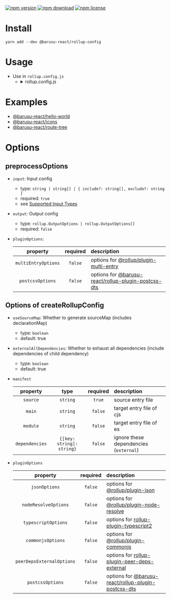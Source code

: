 [![npm version](https://img.shields.io/npm/v/@barusu-react/rollup-config.svg)](https://www.npmjs.com/package/@barusu-react/rollup-config)
[![npm download](https://img.shields.io/npm/dm/@barusu-react/rollup-config.svg)](https://www.npmjs.com/package/@barusu-react/rollup-config)
[![npm license](https://img.shields.io/npm/l/@barusu-react/rollup-config.svg)](https://www.npmjs.com/package/@barusu-react/rollup-config)


# Install

  ```shell
  yarn add --dev @barusu-react/rollup-config
  ```

# Usage

  * Use in `rollup.config.js`
    - <details><summary>rollup.config.js</summary>

      ```javascript
      import path from 'path'
      import {
        createPreprocessorConfig,
        createRollupConfig,
      } from '@barusu-react/rollup-config'
      import manifest from './package.json'

      const resolvePath = p => path.resolve(__dirname, p)
      const paths = {
        source: {
          stylesheetInput: [
            resolvePath('src/style/index.styl'),
          ],
          assetsRoot: resolvePath('src/assets'),
        },
        eslintrc: resolvePath('.eslintrc.js'),
        tsconfig: resolvePath('tsconfig.src.json'),
      }

      const preprocessorConfig = createPreprocessorConfig({
        input: paths.source.stylesheetInput,
        pluginOptions: {
          multiEntryOptions: {
            exports: false,
          },
          postcssOptions: {
            modules: {
              localsConvention: 'camelCase',
            },
          }
        },
      })

      const config = createRollupConfig({
        manifest,
        pluginOptions: {
          typescriptOptions: {
            tsconfig: paths.tsconfig,
          },
          postcssOptions: {
            extract: false,
            minimize: true,
            modules: {
              localsConvention: 'camelCase',
              generateScopedName: 'barusu-[local]',
            },
            pluginOptions: {
              postcssUrlOptions: {
                url: 'inline',
                basePath: paths.source.assetsRoot,
              }
            },
          }
        }
      })

      const resolvedConfig = [preprocessorConfig, config]

      export default resolvedConfig
      ```

# Examples

  * [@barusu-react/hello-world](https://github.com/lemon-clown/barusu-react/tree/master/packages/hello-world)
  * [@barusu-react/icons](https://github.com/lemon-clown/barusu-react/tree/master/packages/icons)
  * [@barusu-react/route-tree](https://github.com/lemon-clown/barusu-react/tree/master/packages/route-tree)

# Options


## preprocessOptions

* `input`: Input config
  - type: `string | string[] | { include?: string[], exclude?: string }`
  - required: `true`
  - see [Supported Input Types][multi-entry-input-types]

* `output`: Output config
  - type: `rollup.OutputOptions | rollup.OutputOptions[]`
  - required: `false`

* `pluginOptions`:

   property             | required  | description
  :--------------------:|:---------:|:------------
   `multiEntryOptions`  | `false`   | options for [@rollup/plugin-multi-entry][]
   `postcssOptions`     | `false`   | options for [@barusu-react/rollup-plugin-postcss-dts][]


## Options of createRollupConfig

* `useSourceMap`: Whether to generate sourceMap (includes declarationMap)
  - type: `boolean`
  - default: true

* `externalAllDependencies`: Whether to exhaust all dependencies (include dependencies of child dependency)
  - type: `boolean`
  - default: true

* `manifest`

   property       | type                      | required  | description
  :--------------:|:-------------------------:|:---------:|:------------------------
   `source`       | `string`                  | `true`    | source entry file
   `main`         | `string`                  | `false`   | target entry file of cjs
   `module`       | `string`                  | `false`   | target entry file of es
   `dependencies` | `{[key: string]: string}` | `false`   | ignore these dependencies (`external`)

* `pluginOptions`

   property                   | required  | description
  :--------------------------:|:---------:|:------------
   `jsonOptions`              | `false`   | options for [@rollup/plugin-json][]
   `nodeResolveOptions`       | `false`   | options for [@rollup/plugin-node-resolve][]
   `typescriptOptions`        | `false`   | options for [rollup-plugin-typescript2][]
   `commonjsOptions`          | `false`   | options for [@rollup/plugin-commonjs][]
   `peerDepsExternalOptions`  | `false`   | options for [rollup-plugin-peer-deps-external][]
   `postcssOptions`           | `false`   | options for [@barusu-react/rollup-plugin-postcss-dts][]


[@rollup/plugin-json]: https://github.com/rollup/plugins/tree/master/packages/json#readme
[@rollup/plugin-node-resolve]: https://github.com/rollup/plugins/tree/master/packages/node-resolve#readme
[@rollup/plugin-multi-entry]: https://github.com/rollup/plugins/tree/master/packages/multi-entry#readme
[@rollup/plugin-commonjs]: https://github.com/rollup/plugins/tree/master/packages/commonjs#readme
[rollup-plugin-typescript2]: https://github.com/ezolenko/rollup-plugin-typescript2#readme
[rollup-plugin-peer-deps-external]: https://github.com/pmowrer/rollup-plugin-peer-deps-external#readme
[@barusu-react/rollup-plugin-postcss-dts]: https://github.com/lemon-clown/barusu-react/tree/master/scaffold/rollup-plugin-postcss-dts#readme
[multi-entry-input-types]: https://github.com/rollup/plugins/tree/master/packages/multi-entry#supported-input-types
